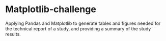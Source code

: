 # Matplotlib-challenge
Applying Pandas and Matplotlib to generate tables and figures needed for the technical report of a study, and providing a summary of the study results.
